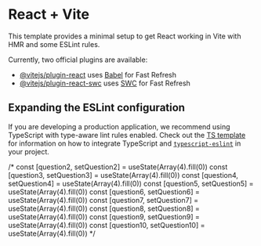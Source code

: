 # React + Vite

This template provides a minimal setup to get React working in Vite with HMR and some ESLint rules.

Currently, two official plugins are available:

- [@vitejs/plugin-react](https://github.com/vitejs/vite-plugin-react/blob/main/packages/plugin-react) uses [Babel](https://babeljs.io/) for Fast Refresh
- [@vitejs/plugin-react-swc](https://github.com/vitejs/vite-plugin-react/blob/main/packages/plugin-react-swc) uses [SWC](https://swc.rs/) for Fast Refresh

## Expanding the ESLint configuration

If you are developing a production application, we recommend using TypeScript with type-aware lint rules enabled. Check out the [TS template](https://github.com/vitejs/vite/tree/main/packages/create-vite/template-react-ts) for information on how to integrate TypeScript and [`typescript-eslint`](https://typescript-eslint.io) in your project.



/*
  const [question2, setQuestion2] = useState(Array(4).fill(0))
  const [question3, setQuestion3] = useState(Array(4).fill(0))
  const [question4, setQuestion4] = useState(Array(4).fill(0))
  const [question5, setQuestion5] = useState(Array(4).fill(0))
  const [question6, setQuestion6] = useState(Array(4).fill(0))
  const [question7, setQuestion7] = useState(Array(4).fill(0))
  const [question8, setQuestion8] = useState(Array(4).fill(0))
  const [question9, setQuestion9] = useState(Array(4).fill(0))
  const [question10, setQuestion10] = useState(Array(4).fill(0)) */